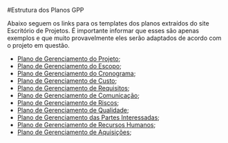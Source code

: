 #Estrutura dos Planos GPP

Abaixo seguem os links para os templates dos planos extraídos do site Escritório de Projetos. É importante informar que esses são apenas exemplos e que muito provavelmente eles serão adaptados de acordo com o projeto em questão.

* [Plano de Gerenciamento do Projeto](http://escritoriodeprojetos.com.br/component/jdownloads/send/8-modelos/4-plano-de-gerenciamento-do-projeto);
* [Plano de Gerenciamento do Escopo](http://escritoriodeprojetos.com.br/component/jdownloads/send/8-modelos/88-plano-de-gerenciamento-do-escopo);
* [Plano de Gerenciamento do Cronograma](http://escritoriodeprojetos.com.br/component/jdownloads/send/8-modelos/180-plano-de-gerenciamento-do-cronograma);
* [Plano de Gerenciamento de Custo](http://escritoriodeprojetos.com.br/component/jdownloads/send/8-modelos/181-plano-de-gerenciamento-dos-custos);
* [Plano de Gerenciamento de Requisitos](http://escritoriodeprojetos.com.br/component/jdownloads/send/8-modelos/157-plano-de-gerenciamento-dos-requisitos);
* [Plano de Gerenciamento de Comunicação](http://escritoriodeprojetos.com.br/component/jdownloads/send/8-modelos/82-plano-de-gerenciamento-das-comunicacoes);
* [Plano de Gerenciamento de Riscos](http://escritoriodeprojetos.com.br/component/jdownloads/send/8-modelos/129-plano-de-gerenciamento-dos-riscos);
* [Plano de Gerenciamento de Qualidade](http://escritoriodeprojetos.com.br/component/jdownloads/send/8-modelos/21-plano-de-gerenciamento-da-qualidade);
* [Plano de Gerenciamento das Partes Interessadas](http://escritoriodeprojetos.com.br/component/jdownloads/send/8-modelos/179-plano-de-gerenciamento-das-partes-interessadas);
* [Plano de Gerenciamento de Recursos Humanos](http://escritoriodeprojetos.com.br/component/jdownloads/send/8-modelos/90-plano-de-gerenciamento-dos-recursos-humanos);
* [Plano de Gerenciamento de Aquisições](http://escritoriodeprojetos.com.br/component/jdownloads/send/8-modelos/69-plano-de-gerenciamento-das-aquisicoes);

